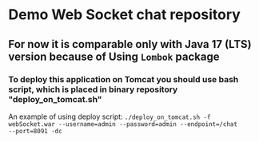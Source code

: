 # Demo Web Socket chat repository
## For now it is comparable only with Java 17 (LTS) version because of Using <code>Lombok</code>  package
### To deploy this application on Tomcat you should use bash script, which is placed in binary repository **"deploy_on_tomcat.sh"** </br>
An example of using deploy script: 
<code>./deploy_on_tomcat.sh -f webSocket.war --username=admin --password=admin --endpoint=/chat --port=8091 -dc</code>
